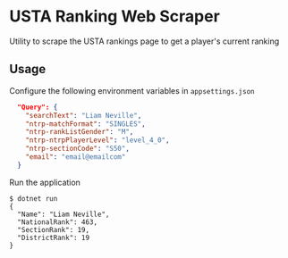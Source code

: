 # USTA Ranking Web Scraper

Utility to scrape the USTA rankings page to get a player's current ranking

## Usage

Configure the following environment variables in `appsettings.json`

```json
  "Query": {
    "searchText": "Liam Neville",
    "ntrp-matchFormat": "SINGLES",
    "ntrp-rankListGender": "M",
    "ntrp-ntrpPlayerLevel": "level_4_0",
    "ntrp-sectionCode": "S50",
    "email": "email@emailcom"
  }
```

Run the application

```console
$ dotnet run
{
  "Name": "Liam Neville",
  "NationalRank": 463,
  "SectionRank": 19,
  "DistrictRank": 19
}
```
